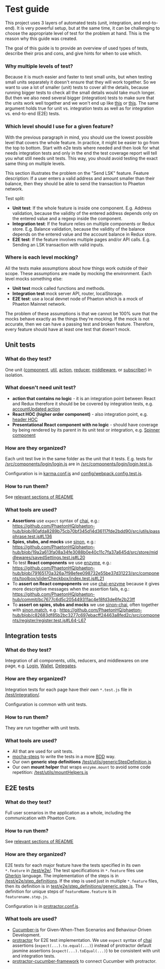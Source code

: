 # Test guide

This project uses 3 layers of automated tests (unit, integration, and end-to-end). 
It is very powerful setup, but at the same time, it can be challenging to choose the appropriate 
level of test for the problem at hand. 
This is the reason why this guide was created. 

The goal of this guide is to provide an overview of used types of tests, describe their pros and cons, and give hints for when to use which.

### Why multiple levels of test?
Because it is much easier and faster to test small units, but when testing small units separately it doesn't ensure that they will work together.
So we want to use a lot of smaller (unit) tests to cover all the details, because running bigger tests to check all the small details would take much longer.
But then we also need several bigger (integration) tests to make sure that the units work well together and we won't end up like 
[this](https://giphy.com/gifs/unit-test-integration-3o7rbPDRHIHwbmcOBy/fullscreen) or
[this](https://giphy.com/gifs/fail-technology-i5RWkVZzVScmY/fullscreen).
The same argument holds true for unit vs. integration tests as well as for integration vs. end-to-end (E2E) tests. 

### Which level should I use for a given feature?
With the previous paragraph in mind, you should use the lowest possible level that covers the whole feature. 
In practice, it might be easier to go from the top to bottom.
Start with e2e tests where needed and then look for what needs integration tests and only in the end the test coverage report will tell you what still needs unit tests.
This way, you should avoid testing the exact same thing on multiple levels.

This section illustrates the problem on the "Send LSK" feature. Feature description: If a user enters a valid address and amount smaller than their balance, then they should be able to send the transaction to Phaeton network.

Test split:
- **Unit test**: If the whole feature is inside one component. E.g. Address validation, because the validity of the entered address depends only on the entered value and a regexp inside the component. 
- **Integration test**: If the feature relies on multiple components or Redux store. E.g. Balance validation, because the validity of the balance depends on the entered value and the account balance in Redux store.
- **E2E test**: If the feature involves multiple pages and/or API calls. E.g. Sending an LSK transaction with valid inputs.

### Where is each level mocking?
All the tests make assumptions about how things work outside of their scope. These assumptions are made by mocking the environment. Each level mocks something else:
- **Unit test** mock called functions and methods.
- **Integration test** mock server API, router, localStorage.
- **E2E test**: use a local devnet node of Phaeton which is a mock of Phaeton Mainnet network.

The problem of these assumptions is that we cannot be 100% sure that the mocks behave exactly as the things they're mocking. If the mock is not accurate, then we can have a passing test and broken feature. Therefore, every feature should have at least one test that doesn't mock.


## Unit tests

### What do they test?
One unit ([component](/PhaetonHQ/phaeton-hub/blob/development/src/components),
[util](/PhaetonHQ/phaeton-hub/blob/development/src/utils),
[action](/PhaetonHQ/phaeton-hub/blob/development/src/actions),
[reducer](/PhaetonHQ/phaeton-hub/blob/development/src/store/reducers),
[middleware](/PhaetonHQ/phaeton-hub/blob/development/src/store/middlewares), or
[subscriber](/PhaetonHQ/phaeton-hub/blob/development/src/store/subscribers)) in isolation.

### What doesn't need unit test?
- **action that contains no logic** - it is an integration point between React and Redux therefore it should be be covered by integration tests, e.g. [accountUpdated action](https://github.com/PhaetonHQ/phaeton-hub/blob/8239062584a9573ac8e99bd28d681563b40048b2/src/actions/account.js#L29-L32) 
- **React HOC (higher order component)** - also integration point, e.g. [header HOC](/PhaetonHQ/phaeton-hub/blob/development/src/components/header/index.js)
- **Presentational React component with no logic** - should have coverage by being rendered by its parent in its unit test or integration, e.g. [Spinner component](/PhaetonHQ/phaeton-hub/blob/development/src/components/spinner/index.js) 

### How are they organized?
Each unit test live in the same folder as the unit that it tests. E.g. tests for [/src/components/login/login.js](/PhaetonHQ/phaeton-hub/blob/development/src/components/login/login.js) are in [/src/components/login/login.test.js](/PhaetonHQ/phaeton-hub/blob/development/src/components/login/login.test.js).

Configuration is in [karma.conf.js](/PhaetonHQ/phaeton-hub/blob/development/karma.conf.js) and [config/webpack.config.test.js](/PhaetonHQ/phaeton-hub/blob/development/config/webpack.config.test.js).

### How to run them?
See [relevant sections of README](/PhaetonHQ/phaeton-hub#run-unit-tests)

### What tools are used?
- **Assertions** use `expect` syntax of [chai](http://www.chaijs.com/), e.g.:
https://github.com/PhaetonHQ/phaeton-hub/blob/80afda8289b75cb70bf345d14d36117fde2bdd90/src/utils/passphrase.test.js#L136
- **Spies, stubs, and mocks** use [sinon](http://sinonjs.org/), e.g.:
https://github.com/PhaetonHQ/phaeton-hub/blob/19a2a613fa08a34fe3088b0e40c11c7fa37a645d/src/store/middlewares/savedSettings.test.js#L20
- To test **React components** we use [enzyme](http://airbnb.io/enzyme/), e.g.:
https://github.com/PhaetonHQ/phaeton-hub/blob/79165170a326a7f98efee098732e55be37d31223/src/components/toolbox/sliderCheckbox/index.test.js#L21
- To **assert on React compopnents** we use [chai-enzyme](https://github.com/producthunt/chai-enzyme) because it gives more descriptive messages when the assertion fails, e.g.: https://github.com/PhaetonHQ/phaeton-hub/commit/bc7677c6d5c205449311ac4e18fd3de6fe2b23ff
- To **assert on spies, stubs and mocks** we use [sinon-chai](https://github.com/domenic/sinon-chai), often together with [sinon.match](http://sinonjs.org/releases/v1.17.7/matchers/), e.g.: https://github.com/PhaetonHQ/phaeton-hub/blob/c82683df85b2bc3277c697ebacff24463a8fed2c/src/components/register/register.test.js#L64-L67


## Integration tests

### What do they test?
Integration of all components, utils, reducers, and middlewares on one page, e.g. [Login](/PhaetonHQ/phaeton-hub/blob/development/test/integration/login.test.js), [Wallet](/PhaetonHQ/phaeton-hub/blob/development/test/integration/wallet.test.js), [Delegates](/PhaetonHQ/phaeton-hub/blob/development/test/integration/voting.test.js).

### How are they organized?
Integration tests for each page have their own `*.test.js` file in [/test/integration/](/PhaetonHQ/phaeton-hub/blob/development/test/integration).

Configuration is common with unit tests.

### How to run them?
They are run together with unit tests.

### What tools are used?
- All that are used for unit tests.
- [mocha-steps](https://www.npmjs.com/package/mocha-steps) to write the tests in a more [BDD](https://en.wikipedia.org/wiki/Behavior-driven_development) way.
- Our own **generic step definitions** [/test/utils/genericStepDefinition.js](PhaetonHQ/phaeton-hub/blob/bfc94e4f46b4e2393bcc1a0ecd6f1bc85590b6a6/test/utils/genericStepDefinition.js)
- Our own **mount helper** that wraps `enzyme.mount` to avoid some code repetition: [/test/utils/mountHelpers.js](https://github.com/PhaetonHQ/phaeton-hub/blob/bfc94e4f46b4e2393bcc1a0ecd6f1bc85590b6a6/test/utils/mountHelpers.js)


## E2E tests

### What do they test?
Full user scenarios in the application as a whole, including the communication with Phaeton Core. 

### How to run them?
See [relevant sections of README](/PhaetonHQ/phaeton-hub#run-end-to-end-tests)

### How are they organized?
E2E tests for each major feature have the tests specified in its own `*.feature` in [/test/e2e/](/PhaetonHQ/phaeton-hub/blob/development/test/e2e). The test specifications in `*.feature` files use [Gherkin](https://github.com/cucumber/cucumber/wiki/Gherkin) language. The implementation of the steps is in [/test/e2e/step_definitions](/PhaetonHQ/phaeton-hub/blob/development/test/e2e/step_definitions). If the step is used just in multiple `*.feature` files, then its definition is in [test/e2e/step_definitions/generic.step.js](test/e2e/step_definitions/generic.step.js). The definition for unique steps of `featureName.feature` is in `featurename.step.js`.

Configuration is in [protractor.conf.js](/PhaetonHQ/phaeton-hub/blob/development/protractor.conf.js).

### What tools are used?
- [Cucumber-js](https://github.com/cucumber/cucumber-js) for Given-When-Then Scenarios and Behaviour-Driven Development.
- [protractor](https://www.protractortest.org/) for E2E test implementation. We use `expect` syntax of [chai](http://www.chaijs.com/) assertions (`expect(...).to.equal(...)`) instead of protractor default jasmine assertions (`expect(...).toEqual(...)`)  to be consistent with unit and integration tests.
- [protractor-cucumber-framework](https://github.com/protractor-cucumber-framework/protractor-cucumber-framework) to connect Cucumber with protractor.
